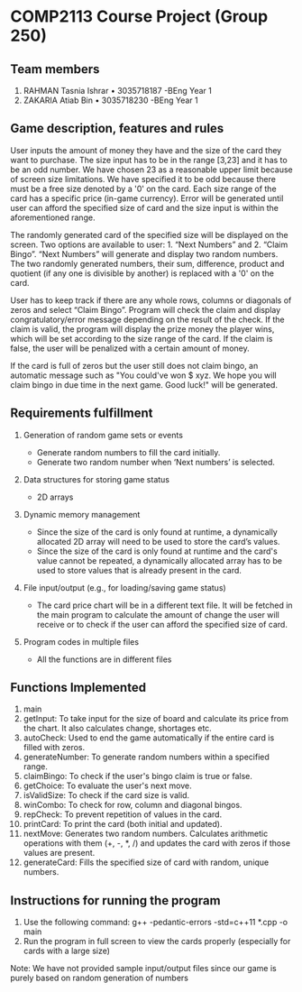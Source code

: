 # COMP2113 Course Project (Group 250)

## Team members
1. RAHMAN Tasnia Ishrar • 3035718187 -BEng Year 1
2. ZAKARIA Atiab Bin • 3035718230 -BEng Year 1 

## Game description, features and rules
User inputs the amount of money they have and the size of the card they want to purchase. The size input has to be in the range [3,23] and it has to be an odd number. We have chosen 23 as a reasonable upper limit because of screen size limitations. We have specified it to be odd because there must be a free size denoted by a '0' on the card. Each size range of the card has a specific price (in-game currency). Error will be generated until user can afford the specified size of card and the size input is within the aforementioned range. 

The randomly generated card of the specified size will be displayed on the screen. Two options are available to user: 1. “Next Numbers” and 2. “Claim Bingo”. “Next Numbers” will generate and display two random numbers. The two randomly generated numbers, their sum, difference, product and quotient (if any one is divisible by another) is replaced with a '0' on the card. 

User has to keep track if there are any whole rows, columns or diagonals of zeros and select “Claim Bingo”. Program will check the claim and display congratulatory/error message depending on the result of the check. If the claim is valid, the program will display the prize money the player wins, which will be set according to the size range of the card. If the claim is false, the user will be penalized with a certain amount of money. 

If the card is full of zeros but the user still does not claim bingo, an automatic message such as "You could've won $ xyz. We hope you will claim bingo in due time in the next game. Good luck!" will be generated.

## Requirements fulfillment
1. Generation of random game sets or events
    - Generate random numbers to fill the card initially.
    - Generate two random number when ‘Next numbers’ is selected.
    
2. Data structures for storing game status
    - 2D arrays
    
3. Dynamic memory management
   - Since the size of the card is only found at runtime, a dynamically allocated 2D array will need to be used to store the card’s values.
   - Since the size of the card is only found at runtime and the card's value cannot be repeated, a dynamically allocated array has to be used to store values that is already present in the card.
   
4. File input/output (e.g., for loading/saving game status)
    - The card price chart will be in a different text file. It will be fetched in the main program to calculate the amount of change         the user will receive or to check if the user can afford the specified size of card.
5. Program codes in multiple files
    - All the functions are in different files 


## Functions Implemented
1. main
2. getInput: To take input for the size of board and calculate its price from the chart. It also calculates change, shortages etc.
3. autoCheck: Used to end the game automatically if the entire card is filled with zeros.
4. generateNumber: To generate random numbers within a specified range.
5. claimBingo: To check if the user's bingo claim is true or false. 
6. getChoice: To evaluate the user's next move.
7. isValidSize: To check if the card size is valid.
8. winCombo: To check for row, column and diagonal bingos.
9. repCheck: To prevent repetition of values in the card.
10. printCard: To print the card (both initial and updated).
11. nextMove: Generates two random numbers. Calculates arithmetic operations with them (+, -, *, /) and updates the card with zeros if those values are present.
12. generateCard: Fills the specified size of card with random, unique numbers.


## Instructions for running the program
1. Use the following command: g++ -pedantic-errors -std=c++11 *.cpp -o main
2. Run the program in full screen to view the cards properly (especially for cards with a large size)

Note: We have not provided sample input/output files since our game is purely based on random generation of numbers


